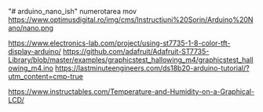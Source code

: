"# arduino_nano_ish" 
numerotarea mov
https://www.optimusdigital.ro/img/cms/Instructiuni%20Sorin/Arduino%20Nano/nano.png

https://www.electronics-lab.com/project/using-st7735-1-8-color-tft-display-arduino/
https://github.com/adafruit/Adafruit-ST7735-Library/blob/master/examples/graphicstest_hallowing_m4/graphicstest_hallowing_m4.ino
https://lastminuteengineers.com/ds18b20-arduino-tutorial/?utm_content=cmp-true


https://www.instructables.com/Temperature-and-Humidity-on-a-Graphical-LCD/

